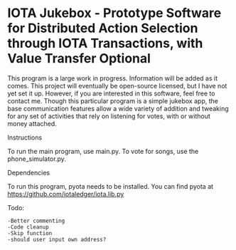 # IOTA Jukebox - Prototype Software for Distributed Action Selection through IOTA Transactions, with Value Transfer Optional

This program is a large work in progress. Information will be added as it comes. This project will eventually be open-source licensed, but I have not yet set it up. However, if you are interested in this software, feel free to contact me. Though this particular program is a simple jukebox app, the base communication features allow a wide variety of addition and tweaking for any set of activities that rely on listening for votes, with or without money attached. 

Instructions

To run the main program, use main.py. To vote for songs, use the phone_simulator.py.

Dependencies

To run this program, pyota needs to be installed. You can find pyota at https://github.com/iotaledger/iota.lib.py

Todo: 
```
-Better commenting
-Code cleanup
-Skip function
-should user input own address?
```
